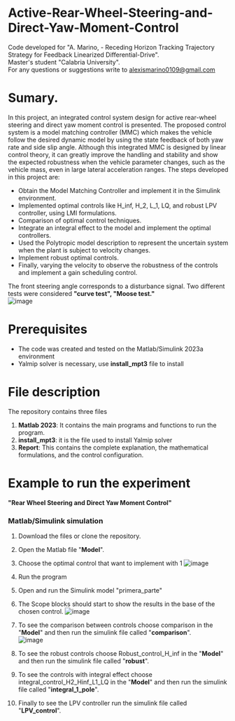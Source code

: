 # Active-Rear-Wheel-Steering-and-Direct-Yaw-Moment-Control

Code developed for "A. Marino, - Receding Horizon Tracking Trajectory Strategy for Feedback Linearized Differential-Drive".  
Master's student "Calabria University".  
For any questions or suggestions write to alexismarino0109@gmail.com  

# Sumary.

In this project, an integrated control system design for active rear-wheel steering and direct yaw moment control is presented. The proposed control system is a model matching controller (MMC) which makes the vehicle follow the desired dynamic model by using the state feedback of both yaw rate and side slip angle. Although this integrated MMC is designed by linear control theory, it can greatly improve the handling and stability and show the expected robustness when the vehicle parameter changes, such as the vehicle mass, even in large lateral acceleration ranges. The steps developed in this project are:  
- Obtain the Model Matching Controller and implement it in the Simulink environment.  
- Implemented optimal controls like H_inf, H_2, L_1, LQ, and robust LPV controller, using LMI formulations.  
- Comparison of optimal control techniques.  
- Integrate an integral effect to the model and implement the optimal controllers.  
- Used the Polytropic model description to represent the uncertain system when the plant is subject to velocity changes.  
- Implement robust optimal controls.
- Finally, varying the velocity to observe the robustness of the controls and implement a gain scheduling control.  

The front steering angle corresponds to a disturbance signal. Two different tests were considered **"curve test", "Moose test."**  
![image](https://github.com/fercho-0109/Active-Rear-Wheel-Steering-and-Direct-Yaw-Moment-Control/assets/40362695/c746b6ac-bf86-4d74-ae94-ff23a112aaca)

  
# Prerequisites
- The code was created and tested on the Matlab/Simulink 2023a environment
- Yalmip solver is necessary, use **install_mpt3** file to install 

# File description
The repository contains three files
1. **Matlab 2023**: It contains the main programs and functions to run the program.
2. **install_mpt3**: it is the file used to install Yalmip solver
3. **Report**: This contains the complete explanation, the mathematical formulations, and the control configuration.


# Example to run the experiment  
**"Rear Wheel Steering and Direct Yaw Moment Control"**
### Matlab/Simulink simulation 
1. Download the files or clone the repository. 
2. Open the Matlab file "**Model**".
3. Choose the optimal control that want to implement with 1
![image](https://github.com/fercho-0109/Active-Rear-Wheel-Steering-and-Direct-Yaw-Moment-Control/assets/40362695/b15c5b4d-724d-4345-8670-a3d402a0b2f7)
4. Run the program
5. Open and run the Simulink model "primera_parte"
6. The Scope blocks should start to show the results in the base of the chosen control.
![image](https://github.com/fercho-0109/Active-Rear-Wheel-Steering-and-Direct-Yaw-Moment-Control/assets/40362695/717dc4a6-6633-4144-b919-b8072c482544)
  
7. To see the comparison between controls choose comparison in the "**Model**" and then run the simulink file called "**comparison**".    
![image](https://github.com/fercho-0109/Active-Rear-Wheel-Steering-and-Direct-Yaw-Moment-Control/assets/40362695/ab467eaf-421b-4ff5-8b72-ab4a7575e88a)

8. To see the robust controls choose Robust_control_H_inf in the "**Model**" and then run the simulink file called "**robust**".    

9. To see the controls with integral effect choose integral_control_H2_Hinf_L1_LQ in the "**Model**" and then run the simulink file called "**integral_1_pole**".
10. Finally to see the LPV controller run the simulink file called "**LPV_control**".


